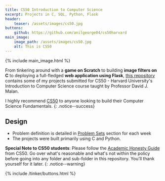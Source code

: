 ```yaml
---
title: CS50 Introduction to Computer Science
excerpt: Projects in C, SQL, Python, Flask
header:
    teaser: /assets/images/cs50.jpg
buttons:
    github: https://github.com/anilgeorge04/cs50harvard
main_image:
    image_path: /assets/images/cs50.jpg
    alt: This is CS50
---
```

{% include main_image.html %}

From tinkering around with a **game on Scratch** to building **image filters on C** to deploying a full-fledged **web application using Flask**, [this repository](https://github.com/anilgeorge04/cs50harvard) contains some of my projects submitted for CS50 - Harvard University's Introduction to Computer Science course taught by Professor David J. Malan.

I highly recommend [CS50](https://cs50.harvard.edu/) to anyone looking to build their Computer Science Fundamentals.
{: .notice--success}

## Design
- Problem definition is detailed in [Problem Sets](https://cs50.harvard.edu/x/2020/) section for each week
- The projects were built primarily using C and Python.

**Special Note to CS50 students**: Please follow the [Academic Honesty Guide](https://cs50.harvard.edu/x/2020/honesty/) from CS50. Go over what's reasonable and what's not within the policy before going into any folder and sub-folder in this repository. You'll thank yourself for it later.
{: .notice--warning}

{% include /tinker/buttons.html %}